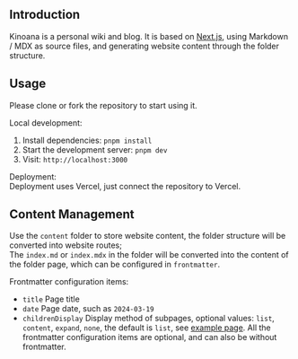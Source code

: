 ## Introduction
Kinoana is a personal wiki and blog. It is based on [Next.js](https://nextjs.org/), using Markdown / MDX as source files, and generating website content through the folder structure.

## Usage
Please clone or fork the repository to start using it.

Local development:  
1. Install dependencies: `pnpm install`
2. Start the development server: `pnpm dev`
3. Visit: `http://localhost:3000`

Deployment:  
Deployment uses Vercel, just connect the repository to Vercel.

## Content Management
Use the `content` folder to store website content, the folder structure will be converted into website routes;  
The `index.md` or `index.mdx` in the folder will be converted into the content of the folder page, which can be configured in `frontmatter`.

Frontmatter configuration items:
- `title` Page title
- `date` Page date, such as `2024-03-19`
- `childrenDisplay` Display method of subpages, optional values: `list`, `content`, `expand`, `none`, the default is `list`, see [example page](/example).
All the frontmatter configuration items are optional, and can also be without frontmatter.

